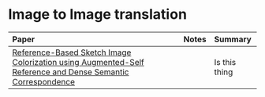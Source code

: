 # Image to Image translation

| Paper | Notes| Summary
|:-------------|:---------------|:-------|
|[Reference-Based Sketch Image Colorization using Augmented-Self Reference and Dense Semantic Correspondence](https://arxiv.org/pdf/2005.05207.pdf)| | Is this thing|
